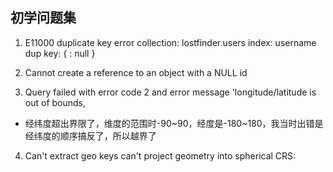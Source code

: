 ## 初学问题集

1. E11000 duplicate key error collection: lostfinder.users index: username dup key: { : null }

2. Cannot create a reference to an object with a NULL id

3. Query failed with error code 2 and error message 'longitude/latitude is out of bounds,
- 经纬度超出界限了，维度的范围时-90~90，经度是-180~180，我当时出错是经纬度的顺序搞反了，所以越界了

4. Can't extract geo keys  can't project geometry into spherical CRS: